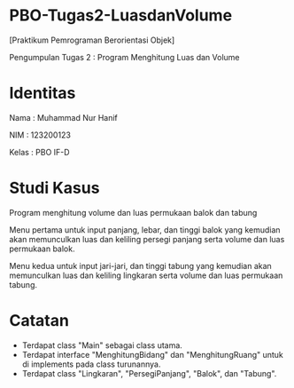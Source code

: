 # PBO-Tugas2-LuasdanVolume
[Praktikum Pemrograman Berorientasi Objek]

Pengumpulan Tugas 2 : Program Menghitung Luas dan Volume

# Identitas
Nama : Muhammad Nur Hanif

NIM : 123200123

Kelas : PBO IF-D

# Studi Kasus
Program menghitung volume dan luas permukaan balok dan tabung

Menu pertama untuk input panjang, lebar, dan tinggi balok yang kemudian akan memunculkan luas dan keliling persegi panjang serta volume dan luas permukaan balok.

Menu kedua untuk input jari-jari, dan tinggi tabung yang kemudian akan memunculkan luas dan keliling lingkaran serta volume dan luas permukaan tabung.

# Catatan
- Terdapat class "Main" sebagai class utama.
- Terdapat interface "MenghitungBidang" dan "MenghitungRuang" untuk di implements pada class turunannya.
- Terdapat class "Lingkaran", "PersegiPanjang", "Balok", dan "Tabung".
